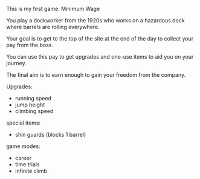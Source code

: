 This is my first game: Minimum Wage

You play a dockworker from the 1920s who works on a hazardous dock where barrels are rolling everywhere.

Your goal is to get to the top of the site at the end of the day to collect your pay from the boss.

You can use this pay to get upgrades and one-use items to aid you on your journey.

The final aim is to earn enough to gain your freedom from the company.

Upgrades:
  - running speed
  - jump height
  - climbing speed


special items:
  - shin guards (blocks 1 barrel)

game modes:
  - career
  - time trials
  - infinite climb
